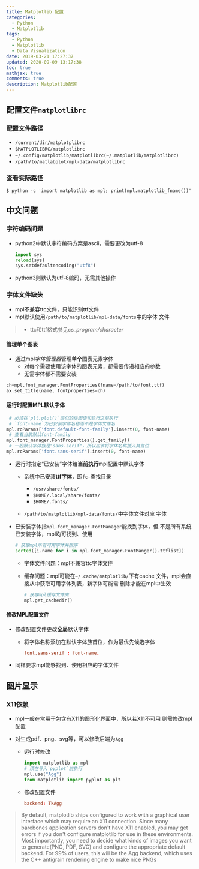 ```yaml
---
title: Matplotlib 配置
categories:
  - Python
  - Matplotlib
tags:
  - Python
  - Matplotlib
  - Data Visualization
date: 2019-03-21 17:27:37
updated: 2020-09-09 13:17:38
toc: true
mathjax: true
comments: true
description: Matplotlib配置
---
```


##	配置文件`matplotlibrc`

###	配置文件路径

-	`/current/dir/matplotplibrc`
-	`$MATPLOTLIBRC/matplotlibrc`
-	`~/.config/matplotlib/matplotlibrc(~/.matplotlib/matplotlibrc)`
-	`/path/to/matlabplot/mpl-data/matplotlibrc`

###	查看实际路径

```shell
$ python -c 'import matplotlib as mpl; print(mpl.matplotlib_fname())'
```

##	中文问题

###	字符编码问题

-	python2中默认字符编码方案是ascii，需要更改为utf-8

	```python
	import sys
	reload(sys)
	sys.setdefaultencoding("utf8")
	```

-	python3则默认为utf-8编码，无需其他操作

###	字体文件缺失

-	mpl不兼容ttc文件，只能识别ttf文件
-	mpl默认使用`/path/to/matplotlib/mpl-data/fonts`中的字体
	文件

> - ttc和ttf格式参见*cs_program/character*

####	管理单个图表

-	通过mpl*字体管理器*管理**单个**图表元素字体
	-	对每个需要使用该字体的图表元素，都需要传递相应的参数
	-	无需字体都不需要安装

```python
ch=mpl.font_manager.FontProperties(fname=/path/to/font.ttf)
ax.set_title(name, fontproperties=ch)
```

####	运行时配置MPL默认字体


```python
 # 必须在`plt.plot()`类似的绘图语句执行之前执行
 # `font-name`为已安装字体名称而不是字体文件名
mpl.rcParams['font.default-font-family'].insert(0, font-name)
 # 查看当前默认font-family
mpl.font_manager.FontProperties().get_family()
 # 一般默认字体族是"sans-serif"，所以应该将字体名称插入其首位
mpl.rcParams['font.sans-serif'].insert(0, font-name)
```

-	运行时指定“已安装”字体给**当前执行**mpl配置中默认字体

	-	系统中已安装**ttf字体**，即`fc-`查找目录
		-	`/usr/share/fonts/`
		-	`$HOME/.local/share/fonts/`
		-	`$HOME/.fonts/`

	-	`/path/to/matplotlib/mpl-data/fonts/`中字体文件对应
		字体


-	已安装字体指`mpl.font_manager.FontManager`能找到字体，但
	不是所有系统已安装字体，mpl均可找到、使用

	```python
	# 获取mpl所有可用字体并排序
	sorted([i.name for i in mpl.font_manager.FontManger().ttflist])
	```

	-	字体文件问题：mpl不兼容ttc字体文件

	-	缓存问题：mpl可能在`~/.cache/matplotlib/`下有cache
		文件，mpl会直接从中获取可用字体列表，新字体可能需
		删除才能在mpl中生效

		```python
		# 获取mpl缓存文件夹
		mpl.get_cachedir()
		```

####	修改MPL配置文件

-	修改配置文件更改**全局**默认字体

	-	将字体名称添加在默认字体族首位，作为最优先候选字体

		```cnf
		font.sans-serif : font-name,
		```

-	同样要求mpl能够找到、使用相应的字体文件

##	图片显示

###	X11依赖

-	mpl一般在常用于包含有X11的图形化界面中，所以若X11不可用
	则需修改mpl配置

-	对生成pdf、png、svg等，可以修改后端为`Agg`

	-	运行时修改

		```python
		import matplotlib as mpl
		# 须在导入`pyplot`前执行
		mpl.use("Agg")
		from matplotlib import pyplot as plt
		```

	-	修改配置文件

		```cnf 
		backend: TkAgg
		```

>	By default, matplotlib ships configured to work with a
	graphical user interface which may require an X11
	connection. Since many barebones application servers
	don't have X11 enabled, you may get errors if you don't
	configure matplotlib for use in these environments.
	Most importantly, you need to decide what kinds of
	images you want to generate(PNG, PDF, SVG) and configure
	the appropriate default backend. For 99% of users, this
	will be the Agg backend, which uses the C++ antigrain
	rendering engine to make nice PNGs

